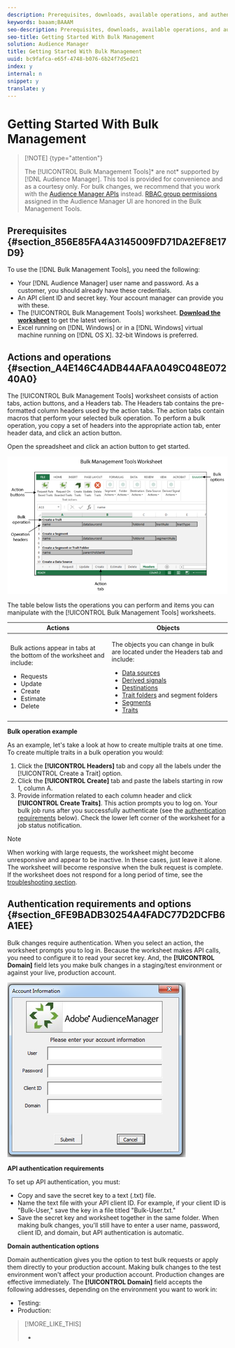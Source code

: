 ```yaml
---
description: Prerequisites, downloads, available operations, and authentication requirements.
keywords: baaam;BAAAM
seo-description: Prerequisites, downloads, available operations, and authentication requirements.
seo-title: Getting Started With Bulk Management
solution: Audience Manager
title: Getting Started With Bulk Management
uuid: bc9fafca-e65f-4748-b076-6b24f7d5ed21
index: y
internal: n
snippet: y
translate: y
---
```


# Getting Started With Bulk Management


>[!NOTE] {type="attention"}
>
>The [!UICONTROL  Bulk Management Tools]* are not* supported by [!DNL  Audience Manager]. This tool is provided for convenience and as a courtesy only. For bulk changes, we recommend that you work with the [ Audience Manager APIs](https://marketing.adobe.com/resources/help/en_US/aam/?f=c_api.html) instead. [ RBAC group permissions](../../c_features/c_administration/c_administration.md#concept_A606A162611E4256BB80F60715282296) assigned in the Audience Manager UI are honored in the Bulk Management Tools. 



## Prerequisites {#section_856E85FA4A3145009FD71DA2EF8E17D9}

To use the [!DNL  Bulk Management Tools], you need the following: 

* Your [!DNL  Audience Manager] user name and password. As a customer, you should already have these credentials.
* An API client ID and secret key. Your account manager can provide you with these.
* The [!UICONTROL  Bulk Management Tools] worksheet. **[ Download the worksheet](https://marketing.adobe.com/resources/help/en_US/aam/downloads/BAAAM_August_2018.xlsm)** to get the latest verison.
* Excel running on [!DNL  Windows] or in a [!DNL  Windows] virtual machine running on [!DNL  OS X]. 32-bit Windows is preferred.

## Actions and operations {#section_A4E146C4ADB44AFAA049C048E07240A0}

The [!UICONTROL  Bulk Management Tools] worksheet consists of action tabs, action buttons, and a Headers tab. The Headers tab contains the pre-formatted column headers used by the action tabs. The action tabs contain macros that perform your selected bulk operation. To perform a bulk operation, you copy a set of headers into the appropriate action tab, enter header data, and click an action button. 

Open the spreadsheet and click an action button to get started. 

![](assets/bamwrkbk.png) 

The table below lists the operations you can perform and items you can manipulate with the [!UICONTROL  Bulk Management Tools] worksheets. 



<table id="table_B9B3E09B692E42BAA52FB32C18B00709"> 
 <thead> 
  <tr> 
   <th colname="col1" class="entry"> Actions </th> 
   <th colname="col2" class="entry"> Objects </th> 
  </tr> 
 </thead>
 <tbody> 
  <tr> 
   <td colname="col1"> <p>Bulk actions appear in tabs at the bottom of the worksheet and include: </p> <p> 
     <ul id="ul_49F46B9E00C045D29E40258EB7BDCFBB"> 
      <li id="li_193C41EA19EF4D738FBA037D2BF9B05C">Requests </li> 
      <li id="li_5BE2E13D839F4958AAA5C01B7EFC5096">Update </li> 
      <li id="li_4CCCC739795945DF8C89787F9A67EB88">Create </li> 
      <li id="li_C7D36D2BDF0448CEAF3A5EABE41038E8">Estimate </li> 
      <li id="li_07A3E94326124A3092362D9896EB7732">Delete </li> 
     </ul> </p> </td> 
   <td colname="col2"> <p>The objects you can change in bulk are located under the <span class="uicontrol"> Headers</span> tab and include: </p> <p> 
     <ul id="ul_A7A96F2B1B63430B9A1E1184AC5FA8F2"> 
      <li id="li_E3D9E2E190B04BE685337AC6140C371C"> <a href="../../c_features/c_datasources/c_datasources.md#concept_DC7CC030739C436C947078C7877C15AD" format="dita" scope="local"> Data sources</a> </li> 
      <li id="li_B645385E40684FA28770913EAF18CB2C"> <a href="../../c_features/c_tb_derived_signal/c_tb_derived_signal.md#concept_36FF7303F39E4748AC048D08F9E371C6" format="dita" scope="local"> Derived signals</a> </li> 
      <li id="li_9059F8C4A41A410899BDEFC76D3F5949"> <a href="../../c_features/c_destinations/c_destinations.md#concept_5BDA346C376C4B719EA394108AB2735A" format="dita" scope="local"> Destinations</a> </li> 
      <li id="li_BB5A445150754E53AA38C78461326932"> <a href="../../c_features/c_tb_overview/c_tb_storage/c_tb_storage.md#concept_492988EC858545AAA5D1B8F06D273BDD" format="dita" scope="local"> Trait folders</a> and segment folders </li> 
      <li id="li_7A27DBF64E0945CF8AE8C96E8C6EDA09"> <a href="../../c_features/c_segments/c_segments.md#concept_2044B3AC34AC46669EE7D9292380BE0C" format="dita" scope="local"> Segments</a> </li> 
      <li id="li_A4640A34930040DEA8555EAF0AE2A702"> <a href="../../c_features/c_tb_overview/c_tb_overview.md#concept_422CE72B2125457B8C2954BF06102332" format="dita" scope="local"> Traits</a> </li> 
     </ul> </p> </td> 
  </tr> 
 </tbody> 
</table>

**Bulk operation example** 

As an example, let's take a look at how to create multiple traits at one time. To create multiple traits in a bulk operation you would: 

1. Click the **[!UICONTROL  Headers]** tab and copy all the labels under the [!UICONTROL  Create a Trait] option.
1. Click the **[!UICONTROL  Create]** tab and paste the labels starting in row 1, column A.
1. Provide information related to each column header and click **[!UICONTROL  Create Traits]**. This action prompts you to log on. Your bulk job runs after you successfully authenticate (see the [ authentication requirements](../../c_reference/c_bulk/c_bulk_start.md#section_6FE9BADB30254A4FADC77D2DCFB6A1EE) below). Check the lower left corner of the worksheet for a job status notification.

>[!NOTE]
>
>When working with large requests, the worksheet might become unresponsive and appear to be inactive. In these cases, just leave it alone. The worksheet will become responsive when the bulk request is complete. If the worksheet does not respond for a long period of time, see the[ troubleshooting section](../../c_reference/c_bulk/r_bulk_troubleshoot.md#reference_1A3E7E0CEF6A4D8D801BC363A3C30C1A). 



## Authentication requirements and options {#section_6FE9BADB30254A4FADC77D2DCFB6A1EE}

Bulk changes require authentication. When you select an action, the worksheet prompts you to log in. Because the worksheet makes API calls, you need to configure it to read your secret key. And, the **[!UICONTROL  Domain]** field lets you make bulk changes in a staging/test environment or against your live, production account. 

![](assets/bamauth.png) 

**API authentication requirements** 

To set up API authentication, you must: 

* Copy and save the secret key to a text (.txt) file.
* Name the text file with your API client ID. For example, if your client ID is "Bulk-User," save the key in a file titled "Bulk-User.txt."
* Save the secret key and worksheet together in the same folder.
When making bulk changes, you'll still have to enter a user name, password, client ID, and domain, but API authentication is automatic. 

**Domain authentication options** 

Domain authentication gives you the option to test bulk requests or apply them directly to your production account. Making bulk changes to the test environment won't affect your production account. Production changes are effective immediately. The **[!UICONTROL  Domain]** field accepts the following addresses, depending on the environment you want to work in: 

* Testing:
* Production:
>[!MORE_LIKE_THIS]
>
>* [  ](https://marketing.adobe.com/resources/help/en_US/aam/downloads/BaaamV4_2.xlsm)

